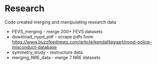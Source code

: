 # Research
Code created merging and manipulating research data

* FEVS_merging - merge 200+ FEVS datasets
* download_nypd_pdf - scrape pdfs from https://www.buzzfeednews.com/article/kendalltaggart/nypd-police-misconduct-database
* symmetry_study - restructure data
* merging_NRE_data - merge 7 NRE datasets

